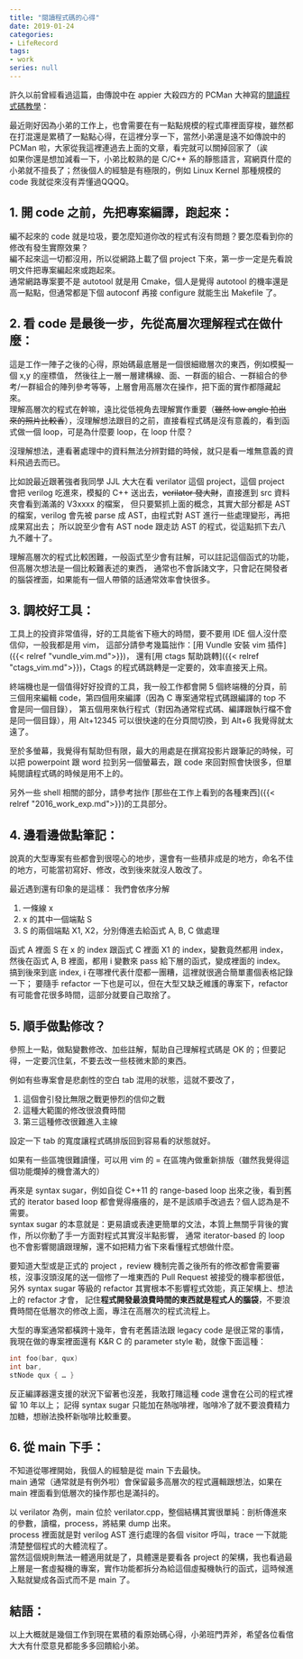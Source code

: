 ```yaml
---
title: "閱讀程式碼的心得"
date: 2019-01-24
categories:
- LifeRecord
tags:
- work
series: null
---
```


許久以前曾經看過這篇，由傳說中在 appier 大殺四方的 PCMan 大神寫的[閱讀程式碼教學](https://www.ptt.cc/bbs/Soft_Job/M.1515768272.A.392.html)：  

最近剛好因為小弟的工作上，也會需要在有一點點規模的程式庫裡面穿梭，雖然都在打混還是累積了一點點心得，在這裡分享一下，當然小弟還是遠不如傳說中的 PCMan 啦，大家從我這裡連過去上面的文章，看完就可以關掉回家了（誒  
如果你還是想加減看一下，小弟比較熟的是 C/C++ 系的靜態語言，寫網頁什麼的小弟就不擅長了；然後個人的經驗是有極限的，例如 Linux Kernel 那種規模的 code 我就從來沒有弄懂過QQQQ。  
<!--more-->

## 1. 開 code 之前，先把專案編譯，跑起來：

編不起來的 code 就是垃圾，要怎麼知道你改的程式有沒有問題？要怎麼看到你的修改有發生實際效果？  
編不起來這一切都沒用，所以從網路上載了個 project 下來，第一步一定是先看說明文件把專案編起來或跑起來。  
通常網路專案要不是 autotool 就是用 Cmake，個人是覺得 autotool 的機率還是高一點點，但通常都是下個 autoconf 再接 configure 就能生出 Makefile 了。  

## 2. 看 code 是最後一步，先從高層次理解程式在做什麼：

這是工作一陣子之後的心得，原始碼最底層是一個很細緻層次的東西，例如模擬一個 x,y 的座標值，
然後往上一層一層建構線、面、一群面的組合、一群組合的參考/一群組合的陣列參考等等，上層會用高層次在操作，把下面的實作都隱藏起來。  
理解高層次的程式在幹嘛，遠比從低視角去理解實作重要（~~雖然 low angle 拍出來的照片比較香~~），沒理解想法跟目的之前，直接看程式碼是沒有意義的，看到函式做一個 loop，可是為什麼要 loop，在 loop 什麼？  

沒理解想法，連看著處理中的資料無法分辨對錯的時候，就只是看一堆無意義的資料飛過去而已。  

比如說最近跟著強者我同學 JJL 大大在看 verilator 這個 project，這個 project 會把 verilog 吃進來，模擬的 C++ 送出去，~~verilator 發大財~~，直接進到 src 資料夾會看到滿滿的 V3xxxx 的檔案，
但只要緊抓上面的概念，其實大部分都是 AST 的檔案，verilog 會先被 parse 成 AST，由程式對 AST 進行一些處理變形，再把成果寫出去；
所以說至少會有 AST node 跟走訪 AST 的程式，從這點抓下去八九不離十了。  

理解高層次的程式比較困難，一般函式至少會有註解，可以註記這個函式的功能，但高層次想法是一個比較難表述的東西，
通常也不會訴諸文字，只會記在開發者的腦袋裡面，如果能有一個人帶領的話通常效率會快很多。  

## 3. 調校好工具：

工具上的投資非常值得，好的工具能省下極大的時間，要不要用 IDE 個人沒什麼信仰，一般我都是用 vim，
這部分請參考幾篇拙作：[用 Vundle 安裝 vim 插件]({{< relref "vundle_vim.md">}})，
還有[用 ctags 幫助跳轉]({{< relref "ctags_vim.md">}})，Ctags 的程式碼跳轉是一定要的，效率直接天上飛。  

終端機也是一個值得好好投資的工具，我一般工作都會開 5 個終端機的分頁，前三個用來編輯 code，第四個用來編譯（因為 C 專案通常程式碼跟編譯的 top 不會是同一個目錄），
第五個用來執行程式（對因為通常程式碼、編譯跟執行檔不會是同一個目錄），用 Alt+12345 可以很快速的在分頁間切換，到 Alt+6 我覺得就太遠了。  

至於多螢幕，我覺得有幫助但有限，最大的用處是在撰寫投影片跟筆記的時候，可以把 powerpoint 跟 word 拉到另一個螢幕去，跟 code 來回對照會快很多，但單純閱讀程式碼的時候是用不上的。  

另外一些 shell 相關的部分，請參考拙作 [那些在工作上看到的各種東西]({{< relref "2016_work_exp.md">}})的工具部分。  

## 4. 邊看邊做點筆記：

說真的大型專案有些都會到很噁心的地步，還會有一些積非成是的地方，命名不佳的地方，可能當初寫好、修改，改到後來就沒人敢改了。  

最近遇到還有印象的是這樣：  我們會依序分解

1. 一條線 x
2. x 的其中一個端點 S
3. S 的兩個端點 X1, X2，分別傳進去給函式 A, B, C 做處理

函式 A 裡面 S 在 x 的 index 跟函式 C 裡面 X1 的 index，變數竟然都用 index，然後在函式 A, B 裡面，都用 i 變數來 pass 給下層的函式，變成裡面的 index。  
搞到後來到底 index, i 在哪裡代表什麼都一團糟，這裡就很適合簡單畫個表格記錄一下；
要隨手 refactor 一下也是可以，但在大型又缺乏維護的專案下，refactor 有可能會花很多時間，這部分就要自己取捨了。  

## 5. 順手做點修改？

參照上一點，做點變數修改、加些註解，幫助自己理解程式碼是 OK 的；但要記得，一定要沉住氣，不要去改一些枝微末節的東西。  

例如有些專案會是悲劇性的空白 tab 混用的狀態，這就不要改了，

1. 這個會引發比無限之戰更慘烈的信仰之戰
2. 這種大範圍的修改很浪費時間
3. 第三這種修改很難進入主線

設定一下 tab 的寬度讓程式碼排版回到容易看的狀態就好。  

如果有一些區塊很難讀懂，可以用 vim 的 = 在區塊內做重新排版（雖然我覺得這個功能爛掉的機會滿大的）  

再來是 syntax sugar，例如自從 C++11 的 range-based loop 出來之後，看到舊式的 iterator based loop 都會覺得癢癢的，是不是該順手改過去？個人認為是不需要。  
syntax sugar 的本意就是：更易讀或表達更簡單的文法，本質上無關乎背後的實作，所以你動了手一方面對程式其實沒半點影響，
通常 iterator-based 的 loop 也不會影響閱讀跟理解，還不如把精力省下來看懂程式想做什麼。  

要知道大型或是正式的 project ，review 機制完善之後所有的修改都會需要審核，沒事沒頭沒尾的送一個修了一堆東西的 Pull Request 被接受的機率都很低，
另外 syntax sugar 等級的 refactor 其實根本不影響程式效能，真正架構上、想法上的 refactor 才會，
記住**程式開發最浪費時間的東西就是程式人的腦袋**，不要浪費時間在低層次的修改上面，專注在高層次的程式流程上。  

大型的專案通常都橫跨十幾年，會有老舊語法跟 legacy code 是很正常的事情，我現在做的專案裡面還有 K&R C 的 parameter style 勒，就像下面這種：  
```c
int foo(bar, qux)   
int bar,  
stNode qux { … }
```
反正編譯器還支援的狀況下留著也沒差，我敢打賭這種 code 還會在公司的程式裡留 10 年以上；
記得 syntax sugar 只能加在熱咖啡裡，咖啡冷了就不要浪費精力加糖，想辦法換杯新咖啡比較重要。  

## 6. 從 main 下手：

不知道從哪裡開始，我個人的經驗是從 main 下去最快。  
main 通常（通常就是有例外啦）會保留最多高層次的程式邏輯跟想法，如果在 main 裡面看到低層次的操作那也是滿抖的。  

以 verilator 為例，main 位於 verilator.cpp，整個結構其實很單純：剖析傳進來的參數，讀檔，process，將結果 dump 出來。  
process 裡面就是對 verilog AST 進行處理的各個 visitor 呼叫，trace 一下就能清楚整個程式的大體流程了。  
當然這個規則無法一體適用就是了，具體還是要看各 project 的架構，我也看過最上層是一套虛擬機的專案，實作功能都拆分為給這個虛擬機執行的函式，這時候進入點就變成各函式而不是 main 了。  

## 結語：

以上大概就是幾個工作到現在累積的看原始碼心得，小弟班門弄斧，希望各位看倌大大有什麼意見都能多多回饋給小弟。 